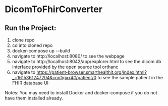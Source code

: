 # DicomToFhirConverter
## Run the Project:
1. clone repo
2. cd into cloned repo
3. docker-compose up --build
4. navigate to http://localhost:8080/ to see the webpage
5. navigate to http://localhost:8042/app/explorer.html to see the dicom db interface provided by the open source tool orthanc
6. navigate to https://patient-browser.smarthealthit.org/index.html?_=1615361247204&config=r4#/patient/0 to see the sample patient in the FHIR database UI

Notes: You may need to install Docker and docker-compose if you do not have them installed already.
